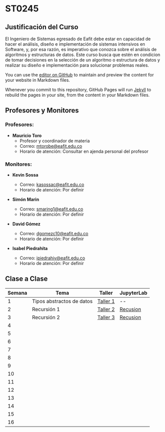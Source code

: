 # ST0245

## Justificación del Curso

El Ingeniero de Sistemas egresado de Eafit debe estar en capacidad de hacer el análisis, diseño e implementación de sistemas intensivos en Software, y, por esa razón, es imperativo que conozca sobre el análisis de algoritmos y estructuras de datos. Este curso busca que estén en condicion de tomar decisiones en la selección de un algoritmo o estructura de datos y realizar su diseño e implementación para solucionar problemas reales.

You can use the [editor on GitHub](https://github.com/ST0245/st0245.github.io/edit/main/README.md) to maintain and preview the content for your website in Markdown files.

Whenever you commit to this repository, GitHub Pages will run [Jekyll](https://jekyllrb.com/) to rebuild the pages in your site, from the content in your Markdown files.

## Profesores y Monitores

### Profesores:

* **Mauricio Toro**
    - Profesor y coordinador de materia
    - Correo: mtorobe@eafit.edu.co
    - Horario de atención: Consultar en ajenda personal del profesor


### Monitores:

* **Kevin Sossa**
    - Correo: kasossac@eafit.edu.co
    - Horario de atención: Por definir
    
* **Simón Marin**
    - Correo: smaring1@eafit.edu.co
    - Horario de atención: Por definir

* **David Gómez**
    - Correo: dgomezc10@eafit.edu.co
    - Horario de atención: Por definir

* **Isabel Piedrahíta**
    - Correo: ipiedrahiv@eafit.edu.co
    - Horario de atención: Por definir
    
## Clase a Clase

Semana | Tema | Taller | JupyterLab
------ | ---- | ------ | ----------
1 | Tipos abstractos de datos | [Taller 1](https://github.com/mauriciotoro/ST0245-Eafit/blob/master/talleres/taller01/ED1-TallerS1-Tipos-Abstractos-de-Datos%20%20Vr%20%206.0.pdf) | --
2 | Recursión 1 | [Taller 2](https://github.com/mauriciotoro/ST0245-Eafit/blob/master/talleres/taller02/ED1-TallerS2-Recursion%20Vr%208.0.pdf) | [Recusion](https://github.com/ipiedrahiv/TA_ST0245/blob/master/Recursion.ipynb)
3 | Recursión 2 | [Taller 3](https://github.com/mauriciotoro/ST0245-Eafit/blob/master/talleres/taller03/ED1-TallerS3_Recursi%C3%B3n%20Avanzada%20Vr%2012.0.pdf) | [Recusion](https://github.com/ipiedrahiv/TA_ST0245/blob/master/Recursion.ipynb)
4 |  |  |
5 |  |  |
6 |  |  |
7 |  |  |
8 |  |  |
9 |  |  |
10 |  |  |
11 |  |  |
12 |  |  |
13 |  |  |
14 |  |  |
15 |  |  |
16 |  |  |
